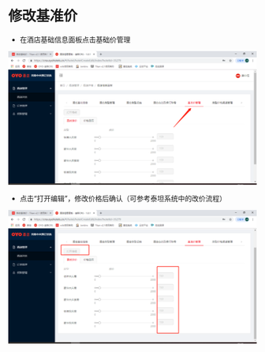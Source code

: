 # 修改基准价

* 在酒店基础信息面板点击基础价管理

![](../../../../.gitbook/assets/image%20%28132%29.png)

* 点击“打开编辑”，修改价格后确认（可参考泰坦系统中的改价流程）

![](../../../../.gitbook/assets/image%20%28184%29.png)

